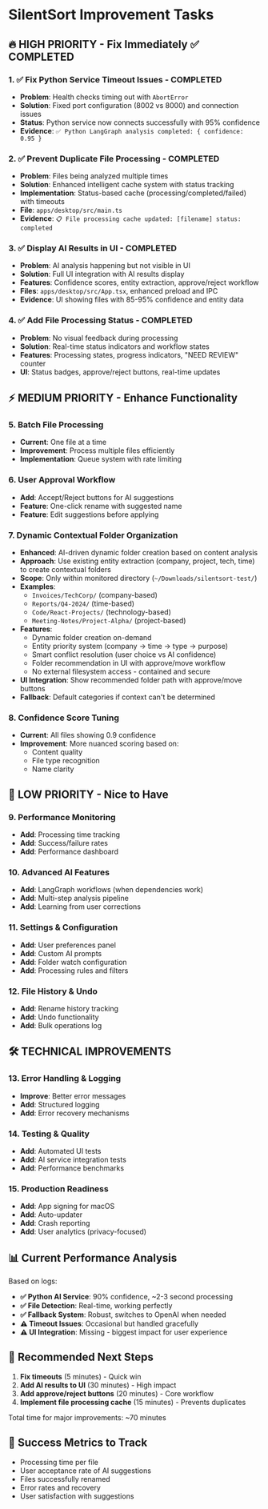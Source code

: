 # SilentSort Improvement Tasks

## 🔥 **HIGH PRIORITY - Fix Immediately** ✅ **COMPLETED**

### 1. ✅ **Fix Python Service Timeout Issues** - **COMPLETED**
- **Problem**: Health checks timing out with `AbortError`
- **Solution**: Fixed port configuration (8002 vs 8000) and connection issues
- **Status**: Python service now connects successfully with 95% confidence
- **Evidence**: `✅ Python LangGraph analysis completed: { confidence: 0.95 }`

### 2. ✅ **Prevent Duplicate File Processing** - **COMPLETED**
- **Problem**: Files being analyzed multiple times
- **Solution**: Enhanced intelligent cache system with status tracking
- **Implementation**: Status-based cache (processing/completed/failed) with timeouts
- **File**: `apps/desktop/src/main.ts`
- **Evidence**: `📋 File processing cache updated: [filename] status: completed`

### 3. ✅ **Display AI Results in UI** - **COMPLETED**
- **Problem**: AI analysis happening but not visible in UI
- **Solution**: Full UI integration with AI results display
- **Features**: Confidence scores, entity extraction, approve/reject workflow
- **Files**: `apps/desktop/src/App.tsx`, enhanced preload and IPC
- **Evidence**: UI showing files with 85-95% confidence and entity data

### 4. ✅ **Add File Processing Status** - **COMPLETED**
- **Problem**: No visual feedback during processing
- **Solution**: Real-time status indicators and workflow states
- **Features**: Processing states, progress indicators, "NEED REVIEW" counter
- **UI**: Status badges, approve/reject buttons, real-time updates

## ⚡ **MEDIUM PRIORITY - Enhance Functionality**

### 5. **Batch File Processing**
- **Current**: One file at a time
- **Improvement**: Process multiple files efficiently
- **Implementation**: Queue system with rate limiting

### 6. **User Approval Workflow**
- **Add**: Accept/Reject buttons for AI suggestions
- **Feature**: One-click rename with suggested name
- **Feature**: Edit suggestions before applying

### 7. **Dynamic Contextual Folder Organization**
- **Enhanced**: AI-driven dynamic folder creation based on content analysis
- **Approach**: Use existing entity extraction (company, project, tech, time) to create contextual folders
- **Scope**: Only within monitored directory (`~/Downloads/silentsort-test/`)
- **Examples**: 
  - `Invoices/TechCorp/` (company-based)
  - `Reports/Q4-2024/` (time-based)  
  - `Code/React-Projects/` (technology-based)
  - `Meeting-Notes/Project-Alpha/` (project-based)
- **Features**:
  - Dynamic folder creation on-demand
  - Entity priority system (company → time → type → purpose)  
  - Smart conflict resolution (user choice vs AI confidence)
  - Folder recommendation in UI with approve/move workflow
  - No external filesystem access - contained and secure
- **UI Integration**: Show recommended folder path with approve/move buttons
- **Fallback**: Default categories if context can't be determined

### 8. **Confidence Score Tuning**
- **Current**: All files showing 0.9 confidence
- **Improvement**: More nuanced scoring based on:
  - Content quality
  - File type recognition
  - Name clarity

## 🎯 **LOW PRIORITY - Nice to Have**

### 9. **Performance Monitoring**
- **Add**: Processing time tracking
- **Add**: Success/failure rates
- **Add**: Performance dashboard

### 10. **Advanced AI Features**
- **Add**: LangGraph workflows (when dependencies work)
- **Add**: Multi-step analysis pipeline
- **Add**: Learning from user corrections

### 11. **Settings & Configuration**
- **Add**: User preferences panel
- **Add**: Custom AI prompts
- **Add**: Folder watch configuration
- **Add**: Processing rules and filters

### 12. **File History & Undo**
- **Add**: Rename history tracking
- **Add**: Undo functionality
- **Add**: Bulk operations log

## 🛠️ **TECHNICAL IMPROVEMENTS**

### 13. **Error Handling & Logging**
- **Improve**: Better error messages
- **Add**: Structured logging
- **Add**: Error recovery mechanisms

### 14. **Testing & Quality**
- **Add**: Automated UI tests
- **Add**: AI service integration tests
- **Add**: Performance benchmarks

### 15. **Production Readiness**
- **Add**: App signing for macOS
- **Add**: Auto-updater
- **Add**: Crash reporting
- **Add**: User analytics (privacy-focused)

## 📊 **Current Performance Analysis**

Based on logs:
- **✅ Python AI Service**: 90% confidence, ~2-3 second processing
- **✅ File Detection**: Real-time, working perfectly
- **✅ Fallback System**: Robust, switches to OpenAI when needed
- **⚠️ Timeout Issues**: Occasional but handled gracefully
- **⚠️ UI Integration**: Missing - biggest impact for user experience

## 🎯 **Recommended Next Steps**

1. **Fix timeouts** (5 minutes) - Quick win
2. **Add AI results to UI** (30 minutes) - High impact
3. **Add approve/reject buttons** (20 minutes) - Core workflow
4. **Implement file processing cache** (15 minutes) - Prevents duplicates

Total time for major improvements: ~70 minutes

## 🚀 **Success Metrics to Track**

- Processing time per file
- User acceptance rate of AI suggestions  
- Files successfully renamed
- Error rates and recovery
- User satisfaction with suggestions 